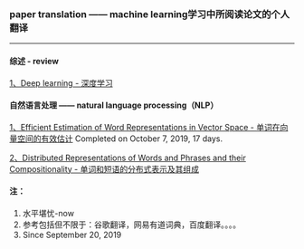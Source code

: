 ### paper translation —— machine learning学习中所阅读论文的个人翻译

***
#### 综述 - review
[1、Deep learning - 深度学习](./review/Deep_learning.md)

#### 自然语言处理 —— natural language processing（NLP）

[1、Efficient Estimation of Word Representations in Vector Space - 单词在向量空间的有效估计](./NLP/Efﬁcient_Estimation_of_Word_Representations_in_Vector_Space.md)
Completed on October 7, 2019, 17 days.

[2、Distributed Representations of Words and Phrases and their Compositionality - 单词和短语的分布式表示及其组成](./NLP/Distributed_Representations_of_Words_and_Phrases_and_their_Compositionality.md)

#### 注：
1. 水平堪忧-now
2. 参考包括但不限于：谷歌翻译，网易有道词典，百度翻译。。。。
3. Since September 20, 2019